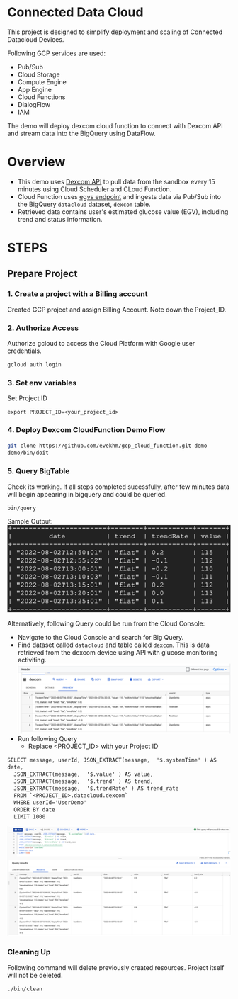 Connected Data Cloud
=====

This project is designed to simplify deployment and scaling of Connected Datacloud Devices. 

Following GCP services are used:
- Pub/Sub
- Cloud Storage
- Compute Engine
- App Engine
- Cloud Functions
- DialogFlow
- IAM

The demo will deploy dexcom cloud function to connect with Dexcom API and stream data into the BigQuery using DataFlow. 

# Overview

- This demo uses [Dexcom API](https://developer.dexcom.com/sandbox-data) to pull data from the sandbox every 15 minutes using Cloud Scheduler and CLoud Function.
- Cloud Function uses [egvs endpoint](https://developer.dexcom.com/get-egvs) and ingests data via Pub/Sub into the BigQuery `datacloud` dataset, 
`dexcom` table. 
- Retrieved data contains user's estimated glucose value (EGV), including trend and status information.

# STEPS

## Prepare Project 

### 1. Create a project with a Billing account

Created GCP project and assign Billing Account.
Note down the Project_ID.

### 2. Authorize Access
Authorize gcloud to access the Cloud Platform with Google user credentials.

```sh
gcloud auth login
```

### 3. Set env variables

Set Project ID

```shell
export PROJECT_ID=<your_project_id>
```


### 4. Deploy Dexcom CloudFunction Demo Flow

```sh
git clone https://github.com/evekhm/gcp_cloud_function.git demo
demo/bin/doit
```

### 5. Query BigTable
Check its working. If all steps completed sucessfully, after  few minutes data will begin appearing in bigquery and could be queried. 

```sh
bin/query
```

Sample Output:
![](img/data.png)

Alternatively, following Query could be run from the Cloud Console:

- Navigate to the Cloud Console and search for Big Query.
- Find dataset called `datacloud` and table called `dexcom`. This is data retrieved from the dexcom device using API with glucose 
monitoring activiting.
![Alt text](img/dexcom.png)
- Run following Query 
  - Replace <PROJECT_ID> with your Project ID

```shell
SELECT message, userId, JSON_EXTRACT(message,  '$.systemTime' ) AS date,
  JSON_EXTRACT(message,  '$.value' ) AS value, 
  JSON_EXTRACT(message,  '$.trend' ) AS trend,
  JSON_EXTRACT(message,  '$.trendRate' ) AS trend_rate    
  FROM `<PROJECT_ID>.datacloud.dexcom` 
  WHERE userId='UserDemo'
  ORDER BY date
  LIMIT 1000
```

![Alt text](img/query.png)

### Cleaning Up

Following command will delete previously created resources. Project itself will not be deleted.
```shell
./bin/clean
```
